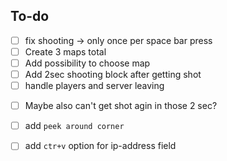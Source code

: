 ## To-do
- [ ] fix shooting -> only once per space bar press
- [ ] Create 3 maps total
- [ ] Add possibility to choose map
- [ ] Add 2sec shooting block after getting shot
- [ ] handle players and server leaving

<!-- optional -->
- [ ] Maybe also can't get shot agin in those 2 sec?
- [ ] add `peek around corner`
- [ ] add `ctr+v` option for ip-address field


